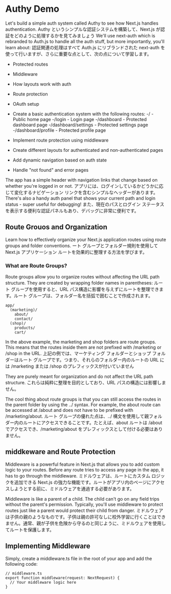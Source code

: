 # Authy Demo
Let's build a simple auth system called Authy to see how Next.js handles authentication. 
Authy というシンプルな認証システムを構築して、Next.js が認証をどのように処理するかを見てみましょう
We'll use next-auth which is rebranded to Auth.js to handle all the auth stuff, but more importantly, you'll learn about:
認証関連の処理はすべて Auth.js にリブランドされた next-auth を使って行いますが、さらに重要な点として、次の点について学習します。

- Protected routes
- Middleware
- How layouts work with auth
- Route protection
- OAuth setup




- Create a basic authentication system with the following routes:
    -/ - Public home page
    -/login - Login page
    -/dashboard - Protected dashboard page
    -/dashboard/settings - Protected settings page
    -/dashboard/profile - Protected profile page
- Implement route protection using middleware
- Create different layouts for authenticated and non-authenticated pages
- Add dynamic navigation based on auth state
- Handle "not found" and error pages


The app has a simple header with navigation links that change based on whether you're logged in or not.
アプリには、ログインしているかどうかに応じて変化するナビゲーション リンクを含むシンプルなヘッダーがあります。
There's also a handy auth panel that shows your current path and login status - super useful for debugging!
また、現在のパスとログイン ステータスを表示する便利な認証パネルもあり、デバッグに非常に便利です。



## Route Grouos and Organization
Learn how to effectively organize your Next.js application routes using route groups and folder conventions.
ート グループとフォルダー規則を使用して Next.js アプリケーション ルートを効果的に整理する方法を学びます。

### What are Route Groups?
Route groups allow you to organize routes without affecting the URL path structure. They are created by wrapping folder names in parentheses:
ルート グループを使用すると、URL パス構造に影響を与えずにルートを整理できます。ルート グループは、フォルダー名を括弧で囲むことで作成されます。

```
app/
  (marketing)/
    about/
    contact/
  (shop)/
    products/
    cart/
```

In the above example, the marketing and shop folders are route groups. This means that the routes inside them are not prefixed with /marketing or /shop in the URL.
上記の例では、マーケティング フォルダーとショップ フォルダーはルート グループです。つまり、それらのフォルダー内のルートの URL には /marketing または /shop のプレフィックスが付いていません

They are purely meant for organization and do not affect the URL path structure.
これらは純粋に整理を目的としており、URL パスの構造には影響しません。

The cool thing about route groups is that you can still access the routes in the parent folder by using the ../ syntax. For example, the about route can be accessed at /about and does not have to be prefixed with /marketing/about.
ルート グループの優れた点は、../ 構文を使用して親フォルダー内のルートにアクセスできることです。たとえば、about ルートは /about でアクセスでき、/marketing/about をプレフィックスとして付ける必要はありません。

## middkeware and Route Protection
Middleware is a powerful feature in Next.js that allows you to add custom logic to your routes. Before any route tries to access any page in the app, it has to go through the middleware.
ミドルウェアは、ルートにカスタム ロジックを追加できる Next.js の強力な機能です。ルートがアプリ内のページにアクセスしようとする前に、ミドルウェアを通過する必要があります。

Middleware is like a parent of a child. The child can't go on any field trips without the parent's permission. Typically, you'll use middleware to protect routes just like a parent would protect their child from danger.
ミドルウェアは子供の親のようなものです。子供は親の許可なしに校外学習に行くことはできません。通常、親が子供を危険から守るのと同じように、ミドルウェアを使用してルートを保護します。

## Implementing Middleware
Simply, create a middleware.ts file in the root of your app and add the following code:
```
// middleware.ts
export function middleware(request: NextRequest) {
  // Your middleware logic here
}
```